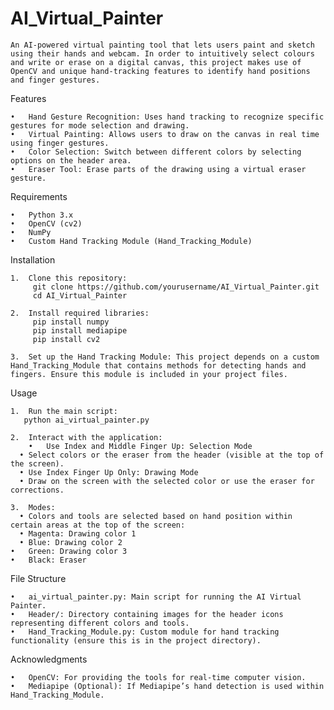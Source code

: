 # AI_Virtual_Painter
    An AI-powered virtual painting tool that lets users paint and sketch using their hands and webcam. In order to intuitively select colours and write or erase on a digital canvas, this project makes use of OpenCV and unique hand-tracking features to identify hand positions and finger gestures.

Features

	•	Hand Gesture Recognition: Uses hand tracking to recognize specific gestures for mode selection and drawing.
	•	Virtual Painting: Allows users to draw on the canvas in real time using finger gestures.
	•	Color Selection: Switch between different colors by selecting options on the header area.
	•	Eraser Tool: Erase parts of the drawing using a virtual eraser gesture.

Requirements

	•	Python 3.x
	•	OpenCV (cv2)
	•	NumPy
	•	Custom Hand Tracking Module (Hand_Tracking_Module)

 Installation

    1.	Clone this repository:
         git clone https://github.com/yourusername/AI_Virtual_Painter.git
         cd AI_Virtual_Painter

    2.	Install required libraries:
         pip install numpy
         pip install mediapipe
         pip install cv2

    3. 	Set up the Hand Tracking Module: This project depends on a custom Hand_Tracking_Module that contains methods for detecting hands and fingers. Ensure this module is included in your project files.



Usage

	1.	Run the main script:
       python ai_virtual_painter.py
       
    2.	Interact with the application:
	    •	Use Index and Middle Finger Up: Selection Mode
	  •	Select colors or the eraser from the header (visible at the top of the screen).
	  •	Use Index Finger Up Only: Drawing Mode
	  •	Draw on the screen with the selected color or use the eraser for corrections.

	3.	Modes:
	  •	Colors and tools are selected based on hand position within certain areas at the top of the screen:
	  •	Magenta: Drawing color 1
	  •	Blue: Drawing color 2
  	•	Green: Drawing color 3
  	•	Black: Eraser


File Structure

	•	ai_virtual_painter.py: Main script for running the AI Virtual Painter.
	•	Header/: Directory containing images for the header icons representing different colors and tools.
	•	Hand_Tracking_Module.py: Custom module for hand tracking functionality (ensure this is in the project directory).


Acknowledgments

	•	OpenCV: For providing the tools for real-time computer vision.
	•	Mediapipe (Optional): If Mediapipe’s hand detection is used within Hand_Tracking_Module.

